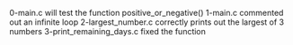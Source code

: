 0-main.c will test the function positive_or_negative()
1-main.c commented out an infinite loop
2-largest_number.c correctly prints out the largest of 3 numbers
3-print_remaining_days.c fixed the function


